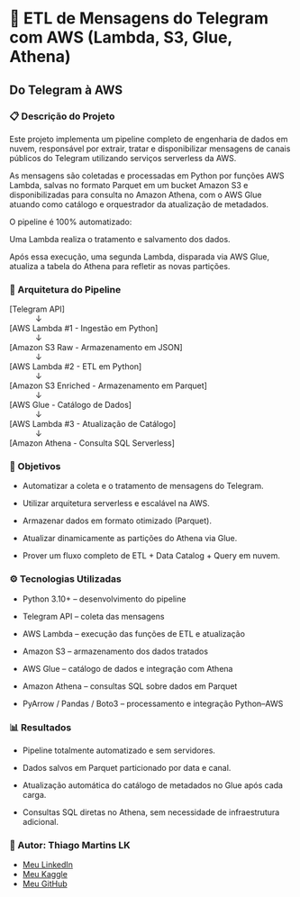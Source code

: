 # 💬 ETL de Mensagens do Telegram com AWS (Lambda, S3, Glue, Athena)
## Do Telegram à AWS

### 📋 Descrição do Projeto

Este projeto implementa um pipeline completo de engenharia de dados em nuvem, responsável por extrair, tratar e disponibilizar mensagens de canais públicos do Telegram utilizando serviços serverless da AWS.

As mensagens são coletadas e processadas em Python por funções AWS Lambda, salvas no formato Parquet em um bucket Amazon S3 e disponibilizadas para consulta no Amazon Athena, com o AWS Glue atuando como catálogo e orquestrador da atualização de metadados.

O pipeline é 100% automatizado:

Uma Lambda realiza o tratamento e salvamento dos dados.

Após essa execução, uma segunda Lambda, disparada via AWS Glue, atualiza a tabela do Athena para refletir as novas partições.

### 🧠 Arquitetura do Pipeline  
[Telegram API]   
&emsp;&emsp;&emsp;     ↓  
[AWS Lambda #1 - Ingestão em Python]  
&emsp;&emsp;&emsp;     ↓  
[Amazon S3 Raw - Armazenamento em JSON]  
&emsp;&emsp;&emsp;     ↓  
[AWS Lambda #2 - ETL em Python]  
&emsp;&emsp;&emsp;     ↓  
[Amazon S3 Enriched - Armazenamento em Parquet]   
&emsp;&emsp;&emsp;     ↓  
[AWS Glue - Catálogo de Dados]   
&emsp;&emsp;&emsp;     ↓  
[AWS Lambda #3 - Atualização de Catálogo]  
&emsp;&emsp;&emsp;     ↓    
[Amazon Athena - Consulta SQL Serverless]    

### 🎯 Objetivos

- Automatizar a coleta e o tratamento de mensagens do Telegram.

- Utilizar arquitetura serverless e escalável na AWS.

- Armazenar dados em formato otimizado (Parquet).

- Atualizar dinamicamente as partições do Athena via Glue.

- Prover um fluxo completo de ETL + Data Catalog + Query em nuvem.

### ⚙️ Tecnologias Utilizadas

- Python 3.10+ – desenvolvimento do pipeline

- Telegram API – coleta das mensagens

- AWS Lambda – execução das funções de ETL e atualização

- Amazon S3 – armazenamento dos dados tratados

- AWS Glue – catálogo de dados e integração com Athena

- Amazon Athena – consultas SQL sobre dados em Parquet

- PyArrow / Pandas / Boto3 – processamento e integração Python–AWS

### 📊 Resultados

- Pipeline totalmente automatizado e sem servidores.

- Dados salvos em Parquet particionado por data e canal.

- Atualização automática do catálogo de metadados no Glue após cada carga.

- Consultas SQL diretas no Athena, sem necessidade de infraestrutura adicional.

### 💼 Autor: Thiago Martins LK
- <a href="https://www.linkedin.com/in/thiagomartinslk" target="_blank">Meu LinkedIn</a>
- <a href="https://www.kaggle.com/thiagomartinslk" target="_blank">Meu Kaggle</a>
- <a href="https://github.com/ThiagoMSLK" target="_blank">Meu GitHub</a>
